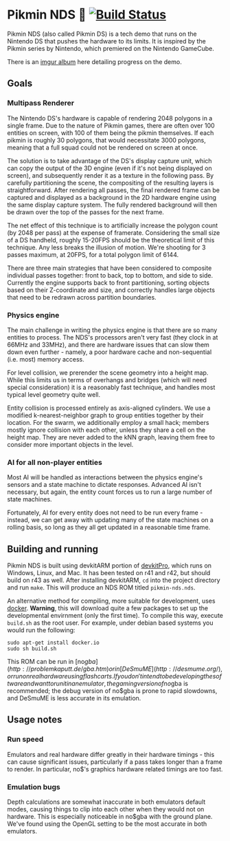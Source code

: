 # Pikmin NDS :seedling: [![Build Status](https://travis-ci.org/zeta0134/pikmin-nds.svg?branch=master)](https://travis-ci.org/zeta0134/pikmin-nds)

Pikmin NDS (also called Pikmin DS) is a tech demo that runs on the Nintendo DS that pushes the hardware to its limits. It is inspired by the Pikmin series by Nintendo, which premiered on the Nintendo GameCube.

There is an [imgur album](http://imgur.com/a/YMi6K) here detailing progress on the demo.

## Goals

### Multipass Renderer

The Nintendo DS's hardware is capable of rendering 2048 polygons in a single frame. Due to the nature of Pikmin games, there are often over 100 entities on screen, with 100 of them being the pikmin themselves. If each pikmin is roughly 30 polygons, that would necessitate 3000 polygons, meaning that a full squad could not be rendered on screen at once.

The solution is to take advantage of the DS's display capture unit, which can copy the output of the 3D engine (even if it's not being displayed on screen), and subsequently render it as a texture in the following pass. By carefully partitioning the scene, the compositing of the resulting layers is straightforward. After rendering all passes, the final rendered frame can be captured and displayed as a background in the 2D hardware engine using the same display capture system. The fully rendered background will then be drawn over the top of the passes for the next frame.

The net effect of this technique is to artificially increase the polygon count (by 2048 per pass) at the expense of framerate. Considering the small size of a DS handheld, roughly 15-20FPS should be the theoretical limit of this technique. Any less breaks the illusion of motion. We're shooting for 3 passes maximum, at 20FPS, for a total polygon limit of 6144.

There are three main strategies that have been considered to composite individual passes together: front to back, top to bottom, and side to side. Currently the engine supports back to front partitioning, sorting objects based on their Z-coordinate and size, and correctly handles large objects that need to be redrawn across partition boundaries.

### Physics engine

The main challenge in writing the physics engine is that there are so many entities to process. The NDS's processors aren't very fast (they clock in at 66MHz and 33MHz), and there are hardware issues that can slow them down even further - namely, a poor hardware cache and non-sequential (i.e. most) memory access.

For level collision, we prerender the scene geometry into a height map. While this limits us in terms of overhangs and bridges (which will need special consideration) it is a reasonably fast technique, and handles most typical level geometry quite well.

Entity collision is processed entirely as axis-aligned cylinders. We use a modified k-nearest-neighbor graph to group entities together by their location. For the swarm, we additionally employ a small hack; members mostly ignore collision with each other, unless they share a cell on the height map. They are never added to the kNN graph, leaving them free to consider more important objects in the level.

### AI for all non-player entities

Most AI will be handled as interactions between the physics engine's sensors and a state machine to dictate responses. Advanced AI isn't necessary, but again, the entity count forces us to run a large number of state machines.

Fortunately, AI for every entity does not need to be run every frame - instead, we can get away with updating many of the state machines on a rolling basis, so long as they all get updated in a reasonable time frame.

## Building and running

Pikmin NDS is built using devkitARM portion of [devkitPro](http://devkitpro.org/), which runs on Windows, Linux, and Mac. It has been tested on r41 and r42, but should build on r43 as well. After installing devkitARM, `cd` into the project directory and run `make`. This will produce an NDS ROM titled `pikmin-nds.nds`.

An alternative method for compiling, more suitable for development, uses [docker](http://docs.docker.com/mac/started). **Warning**, this will download quite a few packages to set up the developmental envirnment (only the first time). To compile this way, execute `build.sh` as the root user. For example, under debian based systems you would run the following:
```
sudo apt-get install docker.io
sudo sh build.sh
```

This ROM can be run in [no$gba](http://problemkaputt.de/gba.htm) or in [DeSmuME](http://desmume.org/), or run on real hardware using flash carts. If you don't intend to be developing the software and want to run it in an emulator, the gaming version of no$gba is recommended; the debug version of no$gba is prone to rapid slowdowns, and DeSmuME is less accurate in its emulation.

## Usage notes

### Run speed

Emulators and real hardware differ greatly in their hardware timings - this can cause significant issues, particularly if a pass takes longer than a frame to render. In particular, no$'s graphics hardware related timings are too fast.

### Emulation bugs

Depth calculations are somewhat inaccurate in both emulators default modes, causing things to clip into each other when they would not on hardware. This is especially noticeable in no$gba with the ground plane. We've found using the OpenGL setting to be the most accurate in both emulators.

